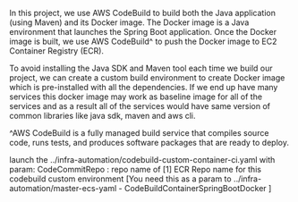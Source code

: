 In this project, we use AWS CodeBuild to build both the Java application (using Maven) and
its Docker image. The Docker image is a Java environment that launches the Spring Boot application. 
Once the Docker image is built, we use AWS CodeBuild^ to push the Docker image to 
EC2 Container Registry (ECR).

To avoid installing the Java SDK and Maven tool each time we build our project, 
we can create a custom build environment to create Docker image which is pre-installed with all the
dependencies. If we end up have many services this docker image may work as baseline image
for all of the services and as a result all of the services would have same version of common
libraries like java sdk, maven and aws cli.

^AWS CodeBuild is a fully managed build service that compiles source code, runs tests, 
and produces software packages that are ready to deploy.

launch the ../infra-automation/codebuild-custom-container-ci.yaml 
 with param: CodeCommitRepo : repo name of [1]
             ECR Repo name for this codebuild custom environment 
             [You need this as a param to ../infra-automation/master-ecs-yaml - CodeBuildContainerSpringBootDocker ]



